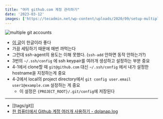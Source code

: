 ```yaml
---
title: "여러 github.com 계정 관리하기"
date: '2023-03-12'
images: ['https://tecadmin.net/wp-content/uploads/2020/09/setup-multiple-git-account-on-a-system.png']
---
```

![multiple git accounts](https://tecadmin.net/wp-content/uploads/2020/09/setup-multiple-git-account-on-a-system.png)

- [이 글](https://velog.io/@grr1203/%ED%95%9C-%EC%BB%B4%ED%93%A8%ED%84%B0%EC%97%90%EC%84%9C-Github-%EA%B3%84%EC%A0%95-%EC%97%AC%EB%9F%AC%EA%B0%9C-%EC%82%AC%EC%9A%A9%ED%95%98%EA%B8%B0)이 한글이라 좋다
- 가끔 세팅하기 때문에 매번 까먹는다
- 그런데 ssh-agent의 용도는 이해 못했다. (`ssh-add` 안하면 동작 안하는가?)
- 3번의 `~/.ssh/config` 에 ssh keypair를 여러개 생성하고 설정하는 부분 중요
- 4-1에서 clone할 때 `git@github.com` 대신 `~/.ssh/config` 에서 내가 설정한 hostname을 지정하는게 중요
- 4-2에서 local의 project directory에서 `git config user.email user1@example.com` 설정하는 게 중요
	- 이 설정은 `{PROJECT_ROOT}/.git/config`에 저장된다

---
- [[tags/git]]
- [한 컴퓨터에서 Github 계정 여러개 사용하기 - dolanap.log](https://velog.io/@grr1203/%ED%95%9C-%EC%BB%B4%ED%93%A8%ED%84%B0%EC%97%90%EC%84%9C-Github-%EA%B3%84%EC%A0%95-%EC%97%AC%EB%9F%AC%EA%B0%9C-%EC%82%AC%EC%9A%A9%ED%95%98%EA%B8%B0)